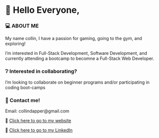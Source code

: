 
<h1> 👋 Hello Everyone,</h1>


<h3> 💻 ABOUT ME</h3>
<p>My name collin, I have a passion for gaming, going to the gym, and exploring! </p>

<p>I’m interested in Full-Stack Development, Software Development, and currently attending a bootcamp to becomne a Full-Stack Web Developer.</p>

<h3> ❔ Interested in collaborating?</h3>
<p>I’m looking to collaborate on beginner programs and/or participating in coding boot-camps</p>  

<h3> 📲 Contact me!</h3>
<p>Email: collindapper@gmail.com</p>
<p> 🔗 <a href="https://collins-personal-portfolio.herokuapp.com/">Click here to go to my website</a></p>
<p> 🔗 <a href="https://www.linkedin.com/in/collin-dapper-a1b59a152/">Click here to go to my LinkedIn</a></p>

<!---
collindapper/collindapper is a ✨ special ✨ repository because its `README.md` (this file) appears on your GitHub profile.
You can click the Preview link to take a look at your changes.
--->
